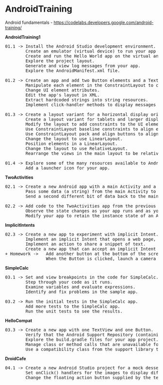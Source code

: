 # AndroidTraining
Android fundamentals - https://codelabs.developers.google.com/android-training/

<b>AndroidTraining1</b>
<img href="https://codelabs.developers.google.com/codelabs/android-training-text-and-scrolling-views/img/604a6e36cc43048d.png" />
<pre>
01.1 -> Install the Android Studio development environment.
        Create an emulator (virtual device) to run your app on your computer.
        Create and run the Hello World app on the virtual and physical devices.
        Explore the project layout.
        Generate and view log messages from your app.
        Explore the AndroidManifest.xml file.

01.2 -> Create an app and add two Button elements and a TextView to the layout.
        Manipulate each element in the ConstraintLayout to constrain them to the margins and other elements.
        Change UI element attributes.
        Edit the app's layout in XML.
        Extract hardcoded strings into string resources.
        Implement click-handler methods to display messages on the screen when the user taps each Button.
      
01.3 -> Create a layout variant for a horizontal display orientation.
        Create a layout variant for tablets and larger displays.
        Modify the layout to add constraints to the UI elements.
        Use ConstraintLayout baseline constraints to align elements with text.
        Use ConstraintLayout pack and align buttons to align elements.
        Change the layout to use LinearLayout.
        Position elements in a LinearLayout.
        Change the layout to use RelativeLayout.
        Rearrange the views in the main layout to be relative to each other.

01.4 -> Explore some of the many resources available to Android developers of all levels.
        Add a launcher icon for your app.
</pre>

<b>TwoActivities</b>
<img href="https://codelabs.developers.google.com/codelabs/android-training-create-an-activity/img/72c5f62669fa22af.png" />
<pre>
02.1 -> Create a new Android app with a main Activity and a second Activity.
		Pass some data (a string) from the main Activity to the second using an Intent, and display that data in the second Activity.
		Send a second different bit of data back to the main Activity, also using an Intent.

02.2 -> Add code to the TwoActivities app from the previous practical to implement the various Activity lifecycle callbacks to include logging statements.
		Observe the state changes as your app runs and as you interact with each Activity in your app.
		Modify your app to retain the instance state of an Activity that is unexpectedly recreated in response to user behavior or configuration change on the device.
</pre>

<b>ImplicitIntents</b>
<img href="https://codelabs.developers.google.com/codelabs/android-training-activity-with-implicit-intent/img/75924fd32283279b.png" />
<pre>
02.3 -> Create a new app to experiment with implicit Intent.
		Implement an implicit Intent that opens a web page, and another that opens a location on a map.
		Implement an action to share a snippet of text.
		Create a new app that can accept an implicit Intent for opening a web page.
+ Homework -> 	Add another button at the bottom of the screen.
				When the Button is clicked, launch a camera app to take a picture. (Don't need to return the picture to the original app.)
</pre>

<b>SimpleCalc</b>
<img href="https://codelabs.developers.google.com/codelabs/android-training-using-debugger/img/26a2273d0165e2cb.png" />
<pre>
03.1 -> Set and view breakpoints in the code for SimpleCalc.
		Step through your code as it runs.
		Examine variables and evaluate expressions.
		Identify and fix problems in the sample app.
		
03.2 -> Run the initial tests in the SimpleCalc app.
		Add more tests to the SimpleCalc app.
		Run the unit tests to see the results.
</pre>

<b>HelloCompat</b>
<img href="https://codelabs.developers.google.com/codelabs/android-training-support-libraries/img/240252e5b01d106f.png" />
<pre>
03.3 -> Create a new app with one TextView and one Button.
		Verify that the Android Support Repository (containing the Android Support Library) is available in your Android Studio installation.
		Explore the build.gradle files for your app project.
		Manage class or method calls that are unavailable for the version of Android your app supports.
		Use a compatibility class from the support library to provide backward-compatibility for your app.
</pre>

<b>DroidCafe</b>
<img href="https://codelabs.developers.google.com/codelabs/android-training-clickable-images/img/5961de998cd2e4cf.png" />
<pre>
04.1 -> Create a new Android Studio project for a mock dessert-ordering app that uses images as interactive elements.
		Set onClick() handlers for the images to display different Toast messages.
		Change the floating action button supplied by the template so that it shows a different icon and launches another Activity.
</pre>
